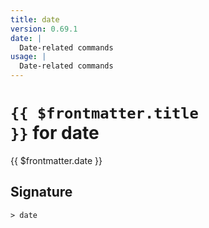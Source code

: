```yaml
---
title: date
version: 0.69.1
date: |
  Date-related commands
usage: |
  Date-related commands
---
```


# <code>{{ $frontmatter.title }}</code> for date

<div class='command-title'>{{ $frontmatter.date }}</div>

## Signature

```> date ```

